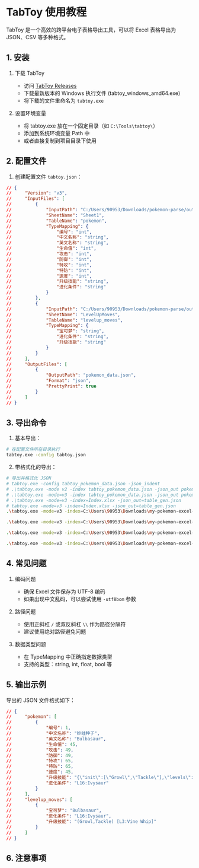 # TabToy 使用教程

TabToy 是一个高效的跨平台电子表格导出工具，可以将 Excel 表格导出为 JSON、CSV 等多种格式。

## 1. 安装

1. 下载 TabToy
   - 访问 [TabToy Releases](https://github.com/davyxu/tabtoy/releases)
   - 下载最新版本的 Windows 执行文件 (tabtoy_windows_amd64.exe)
   - 将下载的文件重命名为 `tabtoy.exe`

2. 设置环境变量
   - 将 tabtoy.exe 放在一个固定目录（如 `C:\Tools\tabtoy\`）
   - 添加到系统环境变量 Path 中
   - 或者直接复制到项目目录下使用

## 2. 配置文件

1. 创建配置文件 `tabtoy.json`：
```json
// {
//     "Version": "v3",
//     "InputFiles": [
//         {
//             "InputPath": "C:/Users/90953/Downloads/pokemon-parse/output/pokemon_data.xlsx",
//             "SheetName": "Sheet1",
//             "TableName": "pokemon",
//             "TypeMapping": {
//                 "编号": "int",
//                 "中文名称": "string",
//                 "英文名称": "string",
//                 "生命值": "int",
//                 "攻击": "int",
//                 "防御": "int",
//                 "特攻": "int",
//                 "特防": "int",
//                 "速度": "int",
//                 "升级技能": "string",
//                 "进化条件": "string"
//             }
//         },
//         {
//             "InputPath": "C:/Users/90953/Downloads/pokemon-parse/output/pokemon_data.xlsx",
//             "SheetName": "LevelUpMoves",
//             "TableName": "levelup_moves",
//             "TypeMapping": {
//                 "宝可梦": "string",
//                 "进化条件": "string",
//                 "升级技能": "string"
//             }
//         }
//     ],
//     "OutputFiles": [
//         {
//             "OutputPath": "pokemon_data.json",
//             "Format": "json",
//             "PrettyPrint": true
//         }
//     ]
// }
```

## 3. 导出命令

1. 基本导出：
```bash
# 在配置文件所在目录执行
tabtoy.exe -config tabtoy.json
```

2. 带格式化的导出：
```bash
# 导出并格式化 JSON
# tabtoy.exe -config tabtoy_pokemon_data.json -json_indent
# .\tabtoy.exe -mode v2 -index tabtoy_pokemon_data.json -json_out pokemon_data.json
# .\tabtoy.exe -mode=v3 -index tabtoy_pokemon_data.json -json_out pokemon_data.json
# .\tabtoy.exe -mode=v3 -index=Index.xlsx -json_out=table_gen.json
# tabtoy.exe -mode=v3 -index=Index.xlsx -json_out=table_gen.json
.\tabtoy.exe -mode=v3 -index=C:\Users\90953\Downloads\my-pokemon-excel-designer\ability_Index.xlsx -json_out=C:\Users\90953\Downloads\my-pokemon-excel-designer\json_data\ability_data.json

.\tabtoy.exe -mode=v3 -index=C:\Users\90953\Downloads\my-pokemon-excel-designer\item_Index.xlsx -json_out=C:\Users\90953\Downloads\my-pokemon-excel-designer\json_data\item_data.json

.\tabtoy.exe -mode=v3 -index=C:\Users\90953\Downloads\my-pokemon-excel-designer\move_Index.xlsx -json_out=C:\Users\90953\Downloads\my-pokemon-excel-designer\json_data\move_data.json

.\tabtoy.exe -mode=v3 -index=C:\Users\90953\Downloads\my-pokemon-excel-designer\pokemon_Index.xlsx -json_out=C:\Users\90953\Downloads\my-pokemon-excel-designer\json_data\pokemon_data.json


```

## 4. 常见问题

1. 编码问题
   - 确保 Excel 文件保存为 UTF-8 编码
   - 如果出现中文乱码，可以尝试使用 `-utf8bom` 参数

2. 路径问题
   - 使用正斜杠 `/` 或双反斜杠 `\\` 作为路径分隔符
   - 建议使用绝对路径避免问题

3. 数据类型问题
   - 在 TypeMapping 中正确指定数据类型
   - 支持的类型：string, int, float, bool 等

## 5. 输出示例

导出的 JSON 文件格式如下：
```json
// {
//     "pokemon": [
//         {
//             "编号": 1,
//             "中文名称": "妙蛙种子",
//             "英文名称": "Bulbasaur",
//             "生命值": 45,
//             "攻击": 49,
//             "防御": 49,
//             "特攻": 65,
//             "特防": 65,
//             "速度": 45,
//             "升级技能": "{\"init\":[\"Growl\",\"Tackle\"],\"levels\":{\"L3\":[\"Vine Whip\"]}}",
//             "进化条件": "L16:Ivysaur"
//         }
//     ],
//     "levelup_moves": [
//         {
//             "宝可梦": "Bulbasaur",
//             "进化条件": "L16:Ivysaur",
//             "升级技能": "(Growl,Tackle) [L3:Vine Whip]"
//         }
//     ]
// }
```

## 6. 注意事项

<!-- 1. 表格要求
   - 第一行必须是字段名
   - 数据类型要一致
   - 避免空行

2. 配置文件
   - 检查路径是否正确
   - 确保 TypeMapping 与实际数据类型匹配
   - 表名不要重复

3. 性能优化
   - 对于大型表格，建议使用 `-parallel` 参数
   - 可以使用 `-cache` 参数启用缓存 -->
